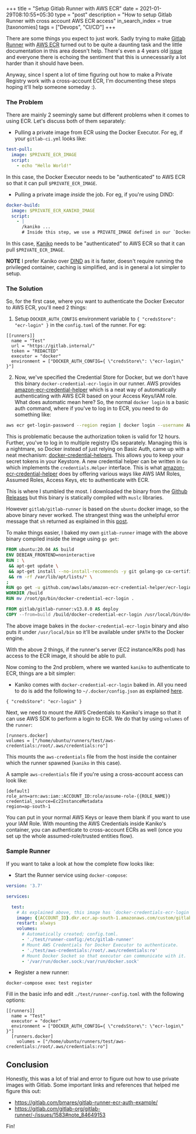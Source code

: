 +++
title = "Setup Gitlab Runner with AWS ECR"
date = 2021-01-29T08:10:55+05:30
type = "post"
description = "How to setup Gitlab Runner with cross account AWS ECR access"
in_search_index = true
[taxonomies]
tags = ["Devops", "CI/CD"]
+++

There are some things you expect to just work. Sadly trying to make [Gitlab Runner](https://docs.gitlab.com/runner/) with [AWS ECR](https://aws.amazon.com/ecr/) turned out to be quite a daunting task and the little documentation in this area doesn't help. There's even a 4 years old [issue](https://gitlab.com/gitlab-org/gitlab-runner/-/issues/1583) and everyone there is echoing the sentiment that this is unnecessarily a lot harder than it should have been.

Anyway, since I spent a lot of time figuring out how to make a Private Registry work with a cross-account ECR, I'm documenting these steps hoping it'll help someone someday :).

### The Problem

There are mainly 2 seemingly same but different problems when it comes to using ECR. Let's discuss both of them separately:

- Pulling a private image from ECR using the Docker Executor. For eg, if your `gitlab-ci.yml` looks like:

```yml
test-pull:
  image: $PRIVATE_ECR_IMAGE
  script:
    - echo "Hello World!"
```

In this case, the Docker Executor needs to be "authenticated" to AWS ECR so that it can pull `$PRIVATE_ECR_IMAGE`.

- Pulling a private image _inside_ the job. For eg, if you're using DIND:

``` yaml
docker-build:
  image: $PRIVATE_ECR_KANIKO_IMAGE
  script:
    - |
      /kaniko ...
      # Inside this step, we use a PRIVATE_IMAGE defined in our `Dockerfile`.
```

In this case, [Kaniko](https://github.com/GoogleContainerTools/kaniko/) needs to be "authenticated" to AWS ECR so that it can pull `$PRIVATE_ECR_IMAGE`.

**NOTE** I prefer Kaniko over [DIND](https://docs.gitlab.com/ee/ci/docker/using_docker_build.html) as it is faster, doesn't require running the privileged container, caching is simplified, and is in general a lot simpler to setup.

### The Solution

So, for the first case, where you want to authenticate the Docker Executor to AWS ECR, you'll need 2 things:

1. Setup `DOCKER_AUTH_CONFIG` environment variable to  `{ "credsStore": "ecr-login" }` in the `config.toml` of the runner. For eg:

```
[[runners]]
  name = "Test"
  url = "https://gitlab.internal/"
  token = "REDACTED"
  executor = "docker"
  environment = ["DOCKER_AUTH_CONFIG={ \"credsStore\": \"ecr-login\" }"]
```

2. Now, we've specified the Credential Store for Docker, but we don't have this binary `docker-credential-ecr-login` in our runner. AWS provides [amazon-ecr-credential-helper](https://github.com/awslabs/amazon-ecr-credential-helper) which is a neat way of automatically authenticating with AWS ECR based on your Access Keys/IAM role. What does automatic mean here? So, the normal `docker login` is a basic auth command, where if you've to log in to ECR, you need to do something like:

```sh
aws ecr get-login-password --region region | docker login --username AWS --password-stdin aws_account_id.dkr.ecr.region.amazonaws.com
```

This is problematic because the authorization token is valid for 12 hours. Further, you've to log in to multiple registry IDs separately. Managing this is a nightmare, so Docker instead of just relying on Basic Auth, came up with a neat mechanism: [docker-credential-helpers](https://github.com/docker/docker-credential-helpers). This allows you to keep your secret tokens in your Keystore. A new credential helper can be written in `Go` which implements the `credentials.Helper` interface. This is what [amazon-ecr-credential-helper](https://github.com/awslabs/amazon-ecr-credential-helper) does by offering various ways like AWS IAM Roles, Assumed Roles, Access Keys, etc to authenticate with ECR.

This is where I stumbled the most. I downloaded the binary from the [Github Releases](https://github.com/awslabs/amazon-ecr-credential-helper/releases/tag/v0.4.0) but this binary is statically compiled with `muslc` libraries.

However `gitlab/gitlab-runner` is based on the `ubuntu` docker image, so the above binary never worked. The strangest thing was the unhelpful error message that `sh` returned as explained in this [post](https://forum.gitlab.com/t/bin-sh-eval-line-97-mybinary-not-found/27125/3).

To make things easier, I baked my own `gitlab-runner` image with the above binary compiled inside the image
using `go get`:

```Dockerfile
FROM ubuntu:20.04 AS build
ENV DEBIAN_FRONTEND=noninteractive 
RUN : \
 && apt-get update \
 && apt-get install --no-install-recommends -y git golang-go ca-certificates \
 && rm -rf /var/lib/apt/lists/* \
;
RUN go get -u github.com/awslabs/amazon-ecr-credential-helper/ecr-login/cli/docker-credential-ecr-login
WORKDIR /build
RUN mv /root/go/bin/docker-credential-ecr-login .

FROM gitlab/gitlab-runner:v13.8.0 AS deploy
COPY --from=build /build/docker-credential-ecr-login /usr/local/bin/docker-credential-ecr-login
```

The above image bakes in the `docker-credential-ecr-login` binary and also puts it under `/usr/local/bin` so it'll be available under `$PATH` to the Docker engine.

With the above 2 things, if the runner's server (EC2 instance/K8s pod) has access to the ECR image, it should be able to pull.

Now coming to the 2nd problem, where we wanted `kaniko` to authenticate to ECR, things are a bit simpler:

- Kaniko comes with `docker-credential-ecr-login` baked in. All you need to do is add the following to `~/.docker/config.json` as explained [here](https://github.com/GoogleContainerTools/kaniko/blob/master/README.md#pushing-to-amazon-ecr).

```
{ "credsStore": "ecr-login" }
```

Next, we need to mount the AWS Credentials to Kaniko's image so that it can use AWS SDK to perform a login to ECR. We do that by using `volumes` of the `runner`:

```
[runners.docker]
volumes = ["/home/ubuntu/runners/test/aws-credentials:/root/.aws/credentials:ro"]
```

This mounts the `aws-credentials` file from the host inside the container which the runner spawned (`kaniko` in this case).

A sample `aws-credentials` file if you're using a cross-account access can look like:

```
[default]
role_arn=arn:aws:iam::ACCOUNT_ID:role/assume-role-{{ROLE_NAME}}
credential_source=Ec2InstanceMetadata
region=ap-south-1
```

You can put in your normal AWS Keys or leave them blank if you want to use your IAM Role. With mounting the AWS Credentials inside Kaniko's container, you can authenticate to cross-account ECRs as well (once you set up the whole assumed-role/trusted entities flow).

### Sample Runner

If you want to take a look at how the complete flow looks like:

- Start the Runner service using `docker-compose`:

```yml
version: '3.7'

services:

  test:
    # As explained above, this image has `docker-credentials-ecr-login` baked in.
    image: {{ACCOUNT_ID}.dkr.ecr.ap-south-1.amazonaws.com/custom/gitlab-runner:13.8.0
    restart: always
    volumes:
      # Automatically created; config.toml.
      - './test/runner-config:/etc/gitlab-runner'
      # Mount AWS Credentials for Docker Executor to authenticate.
      - './test/aws-credentials:/root/.aws/credentials:ro'
      # Mount Docker Socket so that executor can communicate with it.
      - '/var/run/docker.sock:/var/run/docker.sock'
```

- Register a new runner:

```
docker-compose exec test register
```

Fill in the basic info and edit `./test/runner-config.toml` with the following options:

```
[[runners]]
  name = "Test"
  executor = "docker"
  environment = ["DOCKER_AUTH_CONFIG={ \"credsStore\": \"ecr-login\" }"]
  [runners.docker]
    volumes = ["/home/ubuntu/runners/test/aws-credentials:/root/.aws/credentials:ro"]
```

## Conclusion

Honestly, this was a lot of trial and error to figure out how to use private images with Gitlab. Some important links and references that helped me figure this out:

- https://gitlab.com/bmares/gitlab-runner-ecr-auth-example/
- https://gitlab.com/gitlab-org/gitlab-runner/-/issues/1583#note_84649153

Fin!
